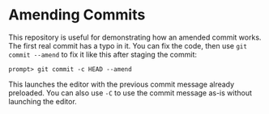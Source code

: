 Amending Commits
================
This repository is useful for demonstrating how an amended
commit works.  The first real commit has a typo in it.  You
can fix the code, then use `git commit --amend` to fix it
like this after staging the commit:

    prompt> git commit -c HEAD --amend

This launches the editor with the previous commit message
already preloaded.  You can also use `-C` to use the commit
message as-is without launching the editor.
